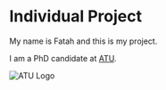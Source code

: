 # Individual Project

My name is Fatah and this is my project.

I am a PhD candidate at [ATU](https://www.atu.ie).

![ATU Logo](https://metcentre.ie/wp-content/uploads/2022/04/ATU-Logo-Full-RGB-Green-big.jpg)